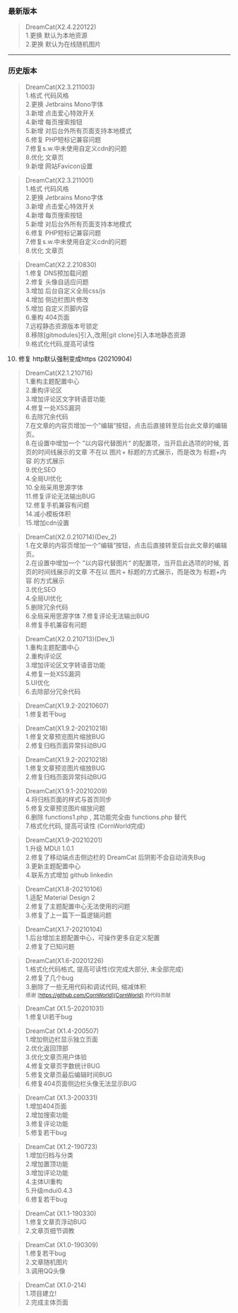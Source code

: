 ### 最新版本
> DreamCat(X2.4.220122)  
1.更换 默认为本地资源  
2.更换 默认为在线随机图片  
  

------

### 历史版本
> DreamCat(X2.3.211003)  
1.格式 代码风格  
2.更换 Jetbrains Mono字体  
3.新增 点击爱心特效开关  
4.新增 每页搜索按钮  
5.新增 对后台外所有页面支持本地模式  
6.修复 PHP短标记兼容问题  
7.修复s.w.中未使用自定义cdn的问题  
8.优化 文章页  
9.新增 网站Favicon设置  
  
> DreamCat(X2.3.211001)  
1.格式 代码风格  
2.更换 Jetbrains Mono字体  
3.新增 点击爱心特效开关  
4.新增 每页搜索按钮  
5.新增 对后台外所有页面支持本地模式  
6.修复 PHP短标记兼容问题  
7.修复s.w.中未使用自定义cdn的问题  
8.优化 文章页  

> DreamCat(X2.2.210830)  
1.修复 DNS预加载问题  
2.修复 头像自适应问题  
3.增加 后台自定义全局css/js  
4.增加 侧边栏图片修改  
5.增加 自定义页脚内容  
6.重构 404页面  
7.远程静态资源版本号锁定  
8.移除[gitmodules]引入,改用[git clone]引入本地静态资源  
9.格式化代码,提高可读性  
10. 修复 http默认强制变成https (20210904) 

> DreamCat(X2.1.210716)  
1.重构主题配置中心  
2.重构评论区  
3.增加评论区文字转语音功能  
4.修复一处XSS漏洞  
6.去除冗余代码  
7.在文章的内容页增加一个”编辑“按钮，点击后直接转至后台此文章的编辑页。  
8.在设置中增加一个 ”以内容代替图片“ 的配置项，当开启此选项的时候, 首页的时间线展示的文章 不在以 图片+ 标题的方式展示，而是改为 标题+内容 的方式展示  
9.优化SEO  
4.全局UI优化  
10.全局采用思源字体  
11.修复评论无法输出BUG  
12.修复手机兼容有问题  
14.减小模板体积  
15.增加cdn设置  

> DreamCat(X2.0.210714)(Dev_2)  
1.在文章的内容页增加一个”编辑“按钮，点击后直接转至后台此文章的编辑页。  
2.在设置中增加一个 ”以内容代替图片“ 的配置项，当开启此选项的时候, 首页的时间线展示的文章 不在以 图片+ 标题的方式展示，而是改为 标题+内容 的方式展示  
3.优化SEO  
4.全局UI优化  
5.删除冗余代码  
6.全局采用思源字体 7.修复评论无法输出BUG  
8.修复手机兼容有问题

> DreamCat(X2.0.210713)(Dev_1)  
1.重构主题配置中心  
2.重构评论区  
3.增加评论区文字转语音功能  
4.修复一处XSS漏洞  
5.UI优化  
6.去除部分冗余代码


> DreamCat(X1.9.2-20210607)  
1.修复若干bug

> DreamCat(X1.9.2-20210218)  
1.修复文章预览图片缩放BUG  
2.修复归档页面异常抖动BUG

> DreamCat(X1.9.2-20210218)  
1.修复文章预览图片缩放BUG  
2.修复归档页面异常抖动BUG

> DreamCat(X1.9.1-20210209)  
4.将归档页面的样式与首页同步  
5.修复文章预览图片缩放问题  
6.删除 functions1.php , 其功能完全由 functions.php 替代  
7.格式化代码, 提高可读性 (CornWorld完成)

> DreamCat(X1.9-20210201)  
1.升级 MDUI 1.0.1   
2.修复了移动端点击侧边栏的 DreamCat 后阴影不会自动消失Bug  
3.更新主题配置中心  
4.联系方式增加 github linkedin

> DreamCat(X1.8-20210106)  
1.适配 Material Design 2   
2.修复了主题配置中心无法使用的问题  
3.修复了上一篇下一篇逻辑问题


> DreamCat(X1.7-20210104)  
1.后台增加主题配置中心，可操作更多自定义配置  
2.修复了已知问题

> DreamCat(X1.6-20201226)  
1.格式化代码格式, 提高可读性(仅完成大部分, 未全部完成)  
2.修复了几个bug  
3.删除了一些无用代码和调试代码, 缩减体积  
<small> 感谢 [https://github.com/CornWorld](CornWorld) 的代码贡献  </small>

> DreamCat (X1.5-20201031)
<br/>1.修复UI若干bug

> DreamCat (X1.4-200507)
<br/>1.增加侧边栏显示独立页面
<br/>2.优化返回顶部
<br/>3.优化文章页用户体验
<br/>4.修复文章页字数统计BUG
<br/>5.修复文章页最后编辑时间BUG
<br/>6.修复404页面侧边栏头像无法显示BUG

> DreamCat (X1.3-200331)
<br/>1.增加404页面
<br/>2.增加搜索功能
<br/>3.修复评论功能
<br/>5.修复若干bug

> DreamCat (X1.2-190723)
<br/>1.增加归档与分类
<br/>2.增加置顶功能
<br/>3.增加评论功能
<br/>4.主体UI重构
<br/>5.升级mdui0.4.3
<br/>6.修复若干bug

> DreamCat (X1.1-190330)
<br/>1.修复文章页浮动BUG
<br/>2.文章页细节调教

> DreamCat (X1.0-190309)
<br/>1.修复若干bug
<br/>2.文章随机图片
<br/>3.调用QQ头像

> DreamCat (X1.0-214)
<br/>1.项目建立!
<br/>2.完成主体页面